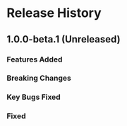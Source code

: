 # Release History

## 1.0.0-beta.1 (Unreleased)

### Features Added

### Breaking Changes

### Key Bugs Fixed

### Fixed
